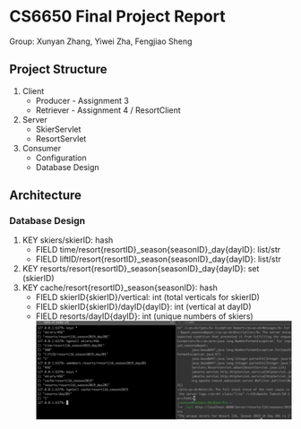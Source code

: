 # CS6650 Final Project Report

Group: Xunyan Zhang, Yiwei Zha, Fengjiao Sheng

## Project Structure

1. Client
   * Producer - Assignment 3
   * Retriever - Assignment 4 / ResortClient
2. Server
    * SkierServlet
    * ResortServlet
3. Consumer
    * Configuration
    * Database Design

## Architecture

### Database Design

1. KEY skiers/skierID: hash
   * FIELD time/resort{resortID}_season{seasonID}_day{dayID}: list/str
   * FIELD liftID/resort{resortID}_season{seasonID}_day{dayID}: list/str
2. KEY resorts/resort{resortID}_season{seasonID}_day{dayID}: set (skierID)
3. KEY cache/resort{resortID}_season{seasonID}: hash
   * FIELD skierID{skierID}/vertical: int (total verticals for skierID)
   * FIELD skierID{skierID}/dayID{dayID}: int (vertical at dayID)
   * FIELD resorts/dayID{dayID}: int (unique numbers of skiers)
![img.png](misc/attachments/img.png)
